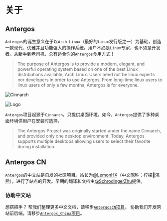 # 关于

## Antergos
`Antergos`的诞生意义在于以`Arch Linux`（最好的`Linux`发行版之一）为基础，创造一款现代、优雅并且功能强大的操作系统。用户不必是`Linux`专家，也不须是开发者。从新手到老司机，总有适合你的`Antergos`食用方式！    
> The purpose of Antergos is to provide a modern, elegant, and powerful operating system based on one of the best Linux distributions available, Arch Linux. Users need not be linux experts nor developers in order to use Antergos. From long-time linux users to linux users of only a few months, Antergos is for everyone.

![Cinnarch](https://antergos.com/wp-content/uploads/2014/05/Sin-nombre.png)

![Logo][1]

`Antergos`项目起源于`Cinnarch`，只提供桌面环境。如今，`Antergos`提供了多种桌面环境供用户在安装时选择。
> The Antergos Project was originally started under the name Cinnarch, and provided only one desktop environment. Today, Antergos supports multiple desktops allowing users to select their favorite during installation.

## Antergos CN
`Antergos`的中文站是自发的社区项目。站长为[@LemonHX][2]（中文昵称：柠檬🍋浣熊），进行了站点的开发。早期的翻译和文档由[@SchrodingerZhu][3]提供。

### 协助中文站
想搭把手？
帮我们整理更多中文文档，请移步[`AntergosCN`项目][4]。
协助我们开发网站前后端，请移步[`Antergos_China`项目][5]。


  [1]: https://antergos.com/wp-content/uploads/2014/09/antergos-for-everyone-white1.png
  [2]: https://github.com/LemonHX
  [3]: https://github.com/SchrodingerZhu
  [4]: https://github.com/schrodingerzhu/antergosCN
  [5]: https://github.com/LemonHX/Antergos_China
